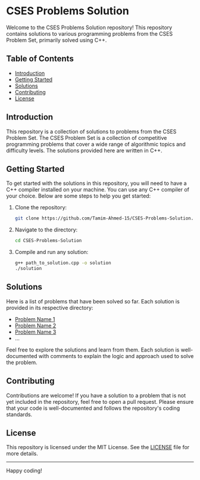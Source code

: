 # CSES Problems Solution

Welcome to the CSES Problems Solution repository! This repository contains solutions to various programming problems from the CSES Problem Set, primarily solved using C++.

## Table of Contents

- [Introduction](#introduction)
- [Getting Started](#getting-started)
- [Solutions](#solutions)
- [Contributing](#contributing)
- [License](#license)

## Introduction

This repository is a collection of solutions to problems from the CSES Problem Set. The CSES Problem Set is a collection of competitive programming problems that cover a wide range of algorithmic topics and difficulty levels. The solutions provided here are written in C++.

## Getting Started

To get started with the solutions in this repository, you will need to have a C++ compiler installed on your machine. You can use any C++ compiler of your choice. Below are some steps to help you get started:

1. Clone the repository:
    ```sh
    git clone https://github.com/Tamim-Ahmed-15/CSES-Problems-Solution.git
    ```
2. Navigate to the directory:
    ```sh
    cd CSES-Problems-Solution
    ```
3. Compile and run any solution:
    ```sh
    g++ path_to_solution.cpp -o solution
    ./solution
    ```

## Solutions

Here is a list of problems that have been solved so far. Each solution is provided in its respective directory:

- [Problem Name 1](path_to_solution_1.cpp)
- [Problem Name 2](path_to_solution_2.cpp)
- [Problem Name 3](path_to_solution_3.cpp)
- ...

Feel free to explore the solutions and learn from them. Each solution is well-documented with comments to explain the logic and approach used to solve the problem.

## Contributing

Contributions are welcome! If you have a solution to a problem that is not yet included in the repository, feel free to open a pull request. Please ensure that your code is well-documented and follows the repository's coding standards.

## License

This repository is licensed under the MIT License. See the [LICENSE](LICENSE) file for more details.

---

Happy coding!
